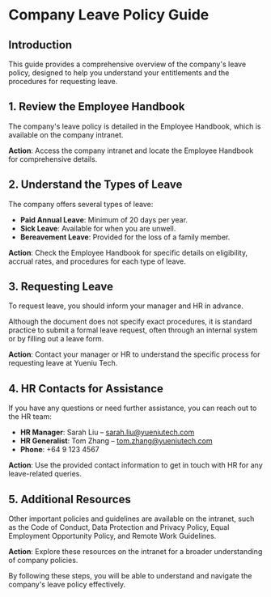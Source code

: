 # Company Leave Policy Guide

## Introduction
This guide provides a comprehensive overview of the company's leave policy, designed to help you understand your entitlements and the procedures for requesting leave.

## 1. Review the Employee Handbook
The company's leave policy is detailed in the Employee Handbook, which is available on the company intranet. 

**Action**: Access the company intranet and locate the Employee Handbook for comprehensive details.

## 2. Understand the Types of Leave
The company offers several types of leave:

- **Paid Annual Leave**: Minimum of 20 days per year.
- **Sick Leave**: Available for when you are unwell.
- **Bereavement Leave**: Provided for the loss of a family member.

**Action**: Check the Employee Handbook for specific details on eligibility, accrual rates, and procedures for each type of leave.

## 3. Requesting Leave
To request leave, you should inform your manager and HR in advance. 

Although the document does not specify exact procedures, it is standard practice to submit a formal leave request, often through an internal system or by filling out a leave form.

**Action**: Contact your manager or HR to understand the specific process for requesting leave at Yueniu Tech.

## 4. HR Contacts for Assistance
If you have any questions or need further assistance, you can reach out to the HR team:

- **HR Manager**: Sarah Liu – sarah.liu@yueniutech.com
- **HR Generalist**: Tom Zhang – tom.zhang@yueniutech.com
- **Phone**: +64 9 123 4567

**Action**: Use the provided contact information to get in touch with HR for any leave-related queries.

## 5. Additional Resources
Other important policies and guidelines are available on the intranet, such as the Code of Conduct, Data Protection and Privacy Policy, Equal Employment Opportunity Policy, and Remote Work Guidelines. 

**Action**: Explore these resources on the intranet for a broader understanding of company policies.

By following these steps, you will be able to understand and navigate the company's leave policy effectively.